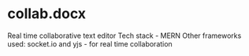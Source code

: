 # collab.docx
Real time collaborative text editor
Tech stack - MERN
Other frameworks used:
socket.io and yjs - for real time collaboration
